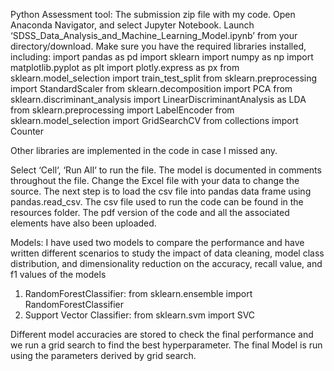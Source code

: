 
Python Assessment tool:
The submission zip file with my code.
Open Anaconda Navigator, and select Jupyter Notebook. Launch ‘SDSS_Data_Analysis_and_Machine_Learning_Model.ipynb’ from your directory/download. Make sure you have the required libraries installed, including:
import pandas as pd
import sklearn
import numpy as np
import matplotlib.pyplot as plt
import plotly.express as px
from sklearn.model_selection import train_test_split
from sklearn.preprocessing import StandardScaler
from sklearn.decomposition import PCA
from sklearn.discriminant_analysis import LinearDiscriminantAnalysis as LDA
from sklearn.preprocessing import LabelEncoder
from sklearn.model_selection import GridSearchCV
from collections import Counter

Other libraries are implemented in the code in case I missed any.

Select ‘Cell‘, ‘Run All‘ to run the file. The model is documented in comments throughout the
file. Change the Excel file with your data to change the source.
The next step is to load the csv file into pandas data frame using pandas.read_csv. The csv file used to run the code can be found in the resources folder.
The pdf version of the code and all the associated elements have also been uploaded. 

Models:
I have used two models to compare the performance and have written different scenarios to study the impact of data cleaning, model class distribution, and dimensionality reduction on the accuracy, recall value, and f1 values of the models
1. RandomForestClassifier: from sklearn.ensemble import RandomForestClassifier
2. Support Vector Classifier: from sklearn.svm import SVC

Different model accuracies are stored to check the final performance and we run a grid search to find the best hyperparameter.
The final Model is run using the parameters derived by grid search.
